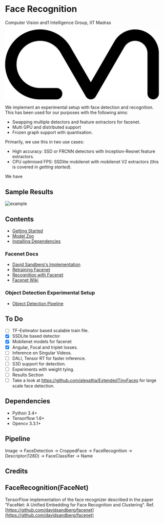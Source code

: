 # Face Recognition

Computer Vision and1 Intelligence Group, IIT Madras

![avatar](g3docs/avatar.png)

We implement an experimental setup with face detection and recognition. This has been used for our purposes with the following aims:

* Swapping multiple detectors and feature extractors for facenet.
* Multi GPU and distributed support
* Frozen graph support with quantisation.

Primarily, we use this in two use cases:

* High accuracy: SSD or FRCNN detectors with Inception-Resnet feature extractors.
* CPU optimised FPS: SSDlite mobilenet with mobilenet V2 extractors (this is covered in *getting started*).

We have 

## Sample Results

![example](media/example.jpg)

## Contents

* [Getting Started](g3docs/getting-started.md)
* [Model Zoo](g3docs/model-zoo.md)
* [Installing Dependencies](g3docs/installing_dependencies.md)

### Facenet Docs

* [David Sandberg's Implementation](g3docs/facenet.md)
* [Retraining Facenet](g3docs/facenet_train_pipeline.md)
* [Recognition with Facenet](g3docs/facenet_recognition_pipeline.md)
* [Facenet Wiki](g3docs/facenet)

### Object Detection Experimental Setup

* [Object Detection Pipeline](g3docs/object_detection_pipeline.md)

## To Do

* [ ] TF-Estimator based scalable train file.
* [x] SSDLite based detector
* [x] Mobilenet models for facenet
* [x] Angular, Focal and triplet losses.
* [ ] Inference on Singular Videos.
* [ ] DALI, Tensor RT for faster inference.
* [ ] S3D support for detection.
* [ ] Experiments with weight tying.
* [ ] Results Section
* [ ] Take a look at https://github.com/alexattia/ExtendedTinyFaces for large scale face detection.

## Dependencies

* Python 3.4+
* Tensorflow 1.6+
* Opencv 3.3.1+

## Pipeline
Image -> FaceDetection -> CroppedFace -> FaceRecognition -> Descriptor(128D) -> FaceClassifier -> Name

## Credits

## FaceRecognition(FaceNet)

TensorFlow implementation of the face recognizer described in the paper "FaceNet: A Unified Embedding for Face Recognition and Clustering". 
Ref. [https://github.com/davidsandberg/facenet](https://github.com/davidsandberg/facenet)



